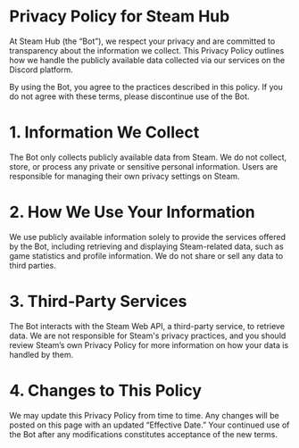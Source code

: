 # Privacy Policy for Steam Hub

At Steam Hub (the “Bot”), we respect your privacy and are committed to transparency about the information we collect. This Privacy Policy outlines how we handle the publicly available data collected via our services on the Discord platform.

By using the Bot, you agree to the practices described in this policy. If you do not agree with these terms, please discontinue use of the Bot.

# 1. Information We Collect
The Bot only collects publicly available data from Steam. We do not collect, store, or process any private or sensitive personal information. Users are responsible for managing their own privacy settings on Steam.

# 2. How We Use Your Information
We use publicly available information solely to provide the services offered by the Bot, including retrieving and displaying Steam-related data, such as game statistics and profile information. We do not share or sell any data to third parties.

# 3. Third-Party Services
The Bot interacts with the Steam Web API, a third-party service, to retrieve data. We are not responsible for Steam's privacy practices, and you should review Steam’s own Privacy Policy for more information on how your data is handled by them.

# 4. Changes to This Policy
We may update this Privacy Policy from time to time. Any changes will be posted on this page with an updated “Effective Date.” Your continued use of the Bot after any modifications constitutes acceptance of the new terms.